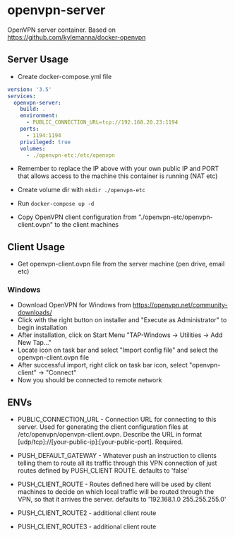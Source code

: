 # openvpn-server
OpenVPN server container. Based on https://github.com/kylemanna/docker-openvpn

## Server Usage

* Create docker-compose.yml file

```yml
version: '3.5'
services:
  openvpn-server:
    build: .
    environment:
      - PUBLIC_CONNECTION_URL=tcp://192.168.20.23:1194
    ports:
      - 1194:1194
    privileged: true
    volumes:
      - ./openvpn-etc:/etc/openvpn
```

* Remember to replace the IP above with your own public IP and PORT that allows access to the machine this container is running (NAT etc)

* Create volume dir with ```mkdir ./openvpn-etc```

* Run ```docker-compose up -d```

* Copy OpenVPN client configuration from "./openvpn-etc/openvpn-client.ovpn" to the client machines

## Client Usage

* Get openvpn-client.ovpn file from the server machine (pen drive, email etc)

### Windows

* Download OpenVPN for Windows from https://openvpn.net/community-downloads/
* Click with the right button on installer and "Execute as Administrator" to begin installation
* After installation, click on Start Menu "TAP-Windows -> Utilities -> Add New Tap..."
* Locate icon on task bar and select "Import config file" and select the openvpn-client.ovpn file
* After successful import, right click on task bar icon, select "openvpn-client" -> "Connect"
* Now you should be connected to remote network

## ENVs

* PUBLIC_CONNECTION_URL - Connection URL for connecting to this server. Used for generating the client configuration files at /etc/openvpn/openvpn-client.ovpn. Describe the URL in format [udp/tcp]://[your-public-ip]:[your-public-port]. Required.

* PUSH_DEFAULT_GATEWAY - Whatever push an instruction to clients telling them to route all its traffic through this VPN connection of just routes defined by PUSH_CLIENT ROUTE. defaults to 'false'

* PUSH_CLIENT_ROUTE - Routes defined here will be used by client machines to decide on which local traffic will be routed through the VPN, so that it arrives the server. defaults to '192.168.1.0 255.255.255.0'

* PUSH_CLIENT_ROUTE2 - additional client route

* PUSH_CLIENT_ROUTE3 - additional client route
